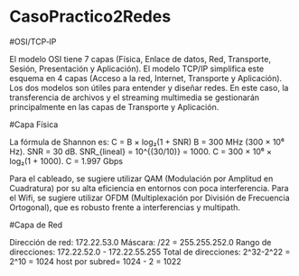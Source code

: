 # CasoPractico2Redes
#OSI/TCP‑IP

El modelo OSI tiene 7 capas (Física, Enlace de datos, Red, Transporte, Sesión, Presentación y Aplicación).
El modelo TCP/IP simplifica este esquema en 4 capas (Acceso a la red, Internet, Transporte y Aplicación). Los dos modelos son útiles para entender y diseñar redes. En este caso, la transferencia de archivos y el streaming multimedia se gestionarán principalmente en las capas de Transporte y Aplicación.

#Capa Física

La fórmula de Shannon es:
C = B × log₂(1 + SNR)
B = 300 MHz (300 × 10⁶ Hz).
SNR = 30 dB.
SNR_{lineal} = 10^{(30/10)} = 1000.
C = 300 × 10⁶ × log₂(1 + 1000).
C = 1.997 Gbps

Para el cableado, se sugiere utilizar QAM (Modulación por Amplitud en Cuadratura) por su alta eficiencia en entornos con poca interferencia. 
Para el Wifi, se sugiere utilizar OFDM (Multiplexación por División de Frecuencia Ortogonal), que es robusto frente a interferencias y multipath.

#Capa de Red

Dirección de red: 172.22.53.0
Máscara: /22 = 255.255.252.0
Rango de direcciones: 172.22.52.0 - 172.22.55.255
Total de direcciones: 2^32-2^22 = 2^10 = 1024
host por subred= 1024 - 2 = 1022
